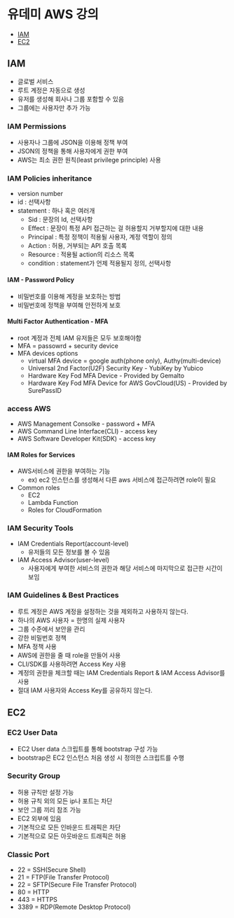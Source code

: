 # 유데미 AWS 강의

- [IAM](#iam)
- [EC2](#ec2)

## IAM

- 글로벌 서비스
- 루트 계정은 자동으로 생성
- 유저를 생성해 회사나 그룹 포함할 수 있음
- 그룹에는 사용자만 추가 가능

### IAM Permissions

- 사용자나 그룹에 JSON을 이용해 정책 부여
- JSON의 정책을 통해 사용자에게 권한 부여
- AWS는 최소 권한 원칙(least privilege principle) 사용


### IAM Policies inheritance

- version number
- id : 선택사항
- statement : 하나 혹은 여러개
  - Sid : 문장의 Id, 선택사항
  - Effect : 문장이 특정 API 접근하는 걸 허용할지 거부할지에 대한 내용
  - Principal : 특정 정책이 적용될 사용자, 계정 역할이 정의
  - Action : 허용, 거부되는 API 호출 목록
  - Resource : 적용될 action의 리소스 목록
  - condition : statement가 언제 적용될지 정의, 선택사항

#### IAM - Password Policy

- 비밀번호를 이용해 계정을 보호하는 방법
- 비밀번호에 정책을 부여해 안전하게 보호

#### Multi Factor Authentication - MFA

- root 계정과 전체 IAM 유저들은 모두 보호해야함
- MFA = passowrd + security device
- MFA devices options
  - virtual MFA device = google auth(phone only), Authy(multi-device)
  - Universal 2nd Factor(U2F) Security Key - YubiKey by Yubico
  - Hardware Key Fod MFA Device - Provided by Gemalto
  - Hardware Key Fod MFA Device for AWS GovCloud(US) - Provided by SurePassID

### access AWS

- AWS Management Consolke - password + MFA
- AWS Command Line Interface(CLI) - access key
- AWS Software Developer Kit(SDK) - access key

#### IAM Roles for Services

- AWS서비스에 권한을 부여하는 기능
  - ex) ec2 인스턴스를 생성해서 다른 aws 서비스에 접근하려면 role이 필요
- Common roles
  - EC2
  - Lambda Function
  - Roles for CloudFormation

### IAM Security Tools

- IAM Credentials Report(account-level)
  - 유저들의 모든 정보를 볼 수 있음
- IAM Access Advisor(user-level)
  - 사용자에게 부여한 서비스의 권한과 해당 서비스에 마지막으로 접근한 시간이 보임

### IAM Guidelines & Best Practices

- 루트 계정은 AWS 계정을 설정하는 것을 제외하고 사용하지 않는다.
- 하나의 AWS 사용자 = 한명의 실제 사용자
- 그룹 수준에서 보안을 관리
- 강한 비밀번호 정책
- MFA 정책 사용
- AWS에 권한을 줄 때 role을 만들어 사용
- CLI/SDK를 사용하려면 Access Key 사용
- 계정의 권한을 체크할 때는 IAM Credentials Report & IAM Access Advisor를 사용
- 절대 IAM 사용자와 Access Key를 공유하지 않는다.




## EC2

###	 EC2 User Data

- EC2 User data 스크립트를 통해 bootstrap 구성 가능
- bootstrap은 EC2 인스턴스 처음 생성 시 정의한 스크립트를 수행

### Security Group

- 허용 규칙만 설정 가능
- 허용 규칙 외의 모든 ip나 포트는 차단
- 보안 그룹 끼리 참조 가능
- EC2 외부에 있음
- 기본적으로 모든 인바운드 트래픽은 차단
- 기본적으로 모든 아웃바운드 트래픽은 허용

### Classic Port

- 22 = SSH(Secure Shell)
- 21 = FTP(File Transfer Protocol)
- 22 = SFTP(Secure File Transfer Protocol)
- 80 = HTTP
- 443 = HTTPS
- 3389 = RDP(Remote Desktop Protocol)

